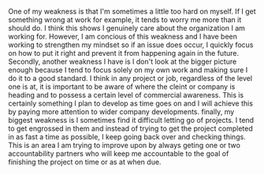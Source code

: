 One of my weakness is that I'm sometimes a little too hard on myself.
 If I get something wrong at work for example, it tends to worry me more than it should do. 
 I think this shows I genuinely care about the organization I am working for.
However, I am concious of this weakness and I have been working to strengthen my mindset so if an issue does occur, I quickly focus on how to put it right and prevent it from happening again in the future.
Secondly, another weakness I have is I don't look at the bigger picture enough because I tend to focus solely on my own work and making sure I do it to a good standard.
I think in any project or job, regardless of the level one is at, it is important to be aware of where the cleint or company is heading and to possess a certain level of commercial awareness.
This is certainly something I plan to develop as time goes on and I will achieve this by paying more attention to wider company developments.
finally, my biggest weakness is I sometimes find it difficult letting go of projects. I tend to get engrossed in them and instead of trying to get the project completed in as fast a time as possible, I keep going back over and checking things.
This is an area I am trying to improve upon by always geting one or two accountability partners who will keep me accountable to the goal of finishing the project on time or as at when due.



